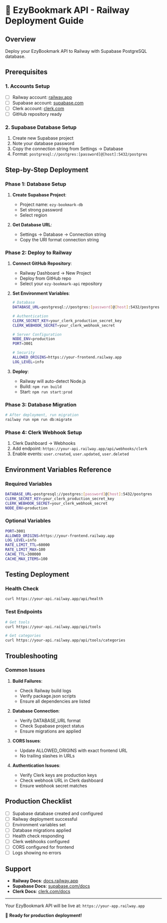 # 🚀 EzyBookmark API - Railway Deployment Guide

## Overview
Deploy your EzyBookmark API to Railway with Supabase PostgreSQL database.

## Prerequisites

### 1. Accounts Setup
- [ ] Railway account: [railway.app](https://railway.app)
- [ ] Supabase account: [supabase.com](https://supabase.com)
- [ ] Clerk account: [clerk.com](https://clerk.com)
- [ ] GitHub repository ready

### 2. Supabase Database Setup
1. Create new Supabase project
2. Note your database password
3. Copy the connection string from Settings → Database
4. Format: `postgresql://postgres:[password]@[host]:5432/postgres`

## Step-by-Step Deployment

### Phase 1: Database Setup

1. **Create Supabase Project**:
   - Project name: `ezy-bookmark-db`
   - Set strong password
   - Select region

2. **Get Database URL**:
   - Settings → Database → Connection string
   - Copy the URI format connection string

### Phase 2: Deploy to Railway

1. **Connect GitHub Repository**:
   - Railway Dashboard → New Project
   - Deploy from GitHub repo
   - Select your `ezy-bookmark-api` repository

2. **Set Environment Variables**:
   ```bash
   # Database
   DATABASE_URL=postgresql://postgres:[password]@[host]:5432/postgres
   
   # Authentication  
   CLERK_SECRET_KEY=your_clerk_production_secret_key
   CLERK_WEBHOOK_SECRET=your_clerk_webhook_secret
   
   # Server Configuration
   NODE_ENV=production
   PORT=3001
   
   # Security
   ALLOWED_ORIGINS=https://your-frontend.railway.app
   LOG_LEVEL=info
   ```

3. **Deploy**:
   - Railway will auto-detect Node.js
   - Build: `npm run build`
   - Start: `npm run start:prod`

### Phase 3: Database Migration

```bash
# After deployment, run migration
railway run npm run db:migrate
```

### Phase 4: Clerk Webhook Setup

1. Clerk Dashboard → Webhooks
2. Add endpoint: `https://your-api.railway.app/api/webhooks/clerk`
3. Enable events: `user.created`, `user.updated`, `user.deleted`

## Environment Variables Reference

### Required Variables
```bash
DATABASE_URL=postgresql://postgres:[password]@[host]:5432/postgres
CLERK_SECRET_KEY=your_clerk_production_secret_key
CLERK_WEBHOOK_SECRET=your_clerk_webhook_secret
NODE_ENV=production
```

### Optional Variables
```bash
PORT=3001
ALLOWED_ORIGINS=https://your-frontend.railway.app
LOG_LEVEL=info
RATE_LIMIT_TTL=60000
RATE_LIMIT_MAX=100
CACHE_TTL=300000
CACHE_MAX_ITEMS=100
```

## Testing Deployment

### Health Check
```bash
curl https://your-api.railway.app/api/health
```

### Test Endpoints
```bash
# Get tools
curl https://your-api.railway.app/api/tools

# Get categories  
curl https://your-api.railway.app/api/tools/categories
```

## Troubleshooting

### Common Issues

1. **Build Failures**:
   - Check Railway build logs
   - Verify package.json scripts
   - Ensure all dependencies are listed

2. **Database Connection**:
   - Verify DATABASE_URL format
   - Check Supabase project status
   - Ensure migrations are applied

3. **CORS Issues**:
   - Update ALLOWED_ORIGINS with exact frontend URL
   - No trailing slashes in URLs

4. **Authentication Issues**:
   - Verify Clerk keys are production keys
   - Check webhook URL in Clerk dashboard
   - Ensure webhook secret matches

## Production Checklist

- [ ] Supabase database created and configured
- [ ] Railway deployment successful
- [ ] Environment variables set
- [ ] Database migrations applied
- [ ] Health check responding
- [ ] Clerk webhooks configured
- [ ] CORS configured for frontend
- [ ] Logs showing no errors

## Support

- **Railway Docs**: [docs.railway.app](https://docs.railway.app)
- **Supabase Docs**: [supabase.com/docs](https://supabase.com/docs)
- **Clerk Docs**: [clerk.com/docs](https://clerk.com/docs)

---

Your EzyBookmark API will be live at: `https://your-app.railway.app`

🎉 **Ready for production deployment!**